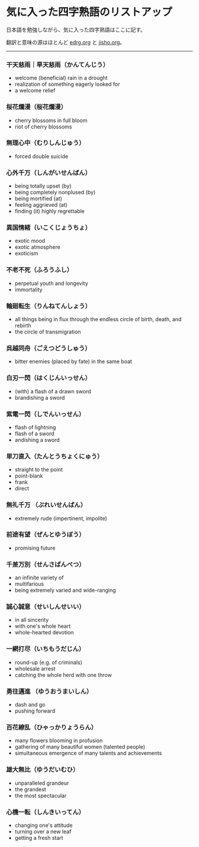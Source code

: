 # 気に入った四字熟語のリストアップ

日本語を勉強しながら、気に入った四字熟語はここに記す。

翻訳と意味の源はほとんど [edrg.org](http://www.edrdg.org/projects/yojijukugo.html) と [jisho.org](https://jisho.org/)。

---

### 干天慈雨｜旱天慈雨（かんてんじう）
- welcome (beneficial) rain in a drought
- realization of something eagerly looked for
- a welcome relief

### 桜花爛漫（桜花爛漫）
- cherry blossoms in full bloom
- riot of cherry blossoms

### 無理心中（むりしんじゅう）
- forced double suicide

### 心外千万（しんがいせんばん）
- being totally upset (by)
- being completely nonplused (by)
- being mortified (at)
- feeling aggrieved (at)
- finding (it) highly regrettable

### 異国情緒（いこくじょうちょ）
- exotic mood
- exotic atmosphere
- exoticism

### 不老不死（ふろうふし）
- perpetual youth and longevity
- immortality

### 輪廻転生（りんねてんしょう）
- all things being in flux through the endless circle of birth, death, and rebirth
- the circle of transmigration

### 呉越同舟（ごえつどうしゅう）
- bitter enemies (placed by fate) in the same boat

### 白刃一閃（はくじんいっせん）
- (with) a flash of a drawn sword
- brandishing a sword

### 紫電一閃（しでんいっせん）
- flash of lightning
- flash of a sword
- andishing a sword

### 単刀直入（たんとうちょくにゅう）
- straight to the point
- point-blank
- frank
- direct

### 無礼千万 （ぶれいせんばん）
- extremely rude (impertinent, impolite)

### 前途有望（ぜんとゆうぼう）
- promising future

### 千差万別（せんさばんべつ）
- an infinite variety of
- multifarious
- being extremely varied and wide-ranging

### 誠心誠意（せいしんせいい）
- in all sincerity
- with one's whole heart
- whole-hearted devotion

### 一網打尽（いちもうだじん）
- round-up (e.g. of criminals)
- wholesale arrest
- catching the whole herd with one throw

### 勇往邁進 （ゆうおうまいしん）
- dash and go
- pushing forward

### 百花繚乱（ひゃっかりょうらん）
- many flowers blooming in profusion
- gathering of many beautiful women (talented people) 
- simultaneous emergence of many talents and achievements

### 雄大無比（ゆうだいむひ）
- unparalleled grandeur
- the grandest
- the most spectacular

### 心機一転（しんきいってん）
- changing one's attitude
- turning over a new leaf
- getting a fresh start
